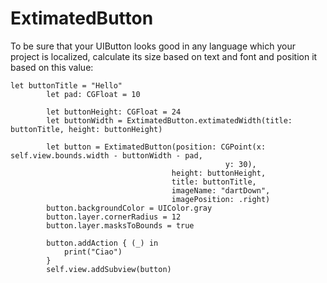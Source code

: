 # ExtimatedButton

To be sure that your UIButton looks good in any language which your project is localized, 
calculate its size based on text and font and position it based on this value:
```
let buttonTitle = "Hello"
        let pad: CGFloat = 10
        
        let buttonHeight: CGFloat = 24
        let buttonWidth = ExtimatedButton.extimatedWidth(title: buttonTitle, height: buttonHeight)
        
        let button = ExtimatedButton(position: CGPoint(x: self.view.bounds.width - buttonWidth - pad,
                                                y: 30),
                                    height: buttonHeight,
                                    title: buttonTitle,
                                    imageName: "dartDown",
                                    imagePosition: .right)
        button.backgroundColor = UIColor.gray
        button.layer.cornerRadius = 12
        button.layer.masksToBounds = true
        
        button.addAction { (_) in
            print("Ciao")
        }
        self.view.addSubview(button)
```
